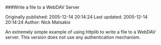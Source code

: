 ###Write a file to a WebDAV Server

Originally published: 2005-12-14 20:14:24
Last updated: 2005-12-14 20:14:24
Author: Nick Matsakis

An extremely simple example of using httplib to write a file to a WebDAV server.  This version does not use any authentication mechanism.